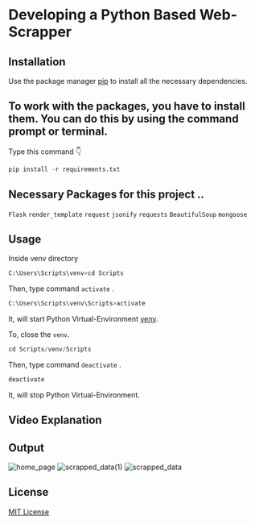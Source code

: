 # Developing a Python Based Web-Scrapper

## Installation

Use the package manager [pip](https://docs.python.org/3/installing/index.html) to install all the necessary dependencies.

## To work with the packages, you have to install them. You can do this by using the command prompt or terminal.

Type this command 👇
```python
pip install -r requirements.txt
```

## Necessary Packages for this project ..
```Flask```
```render_template```
```request``` ```jsonify``` ```requests``` ```BeautifulSoup``` ```mongoose```

## Usage

Inside venv directory
```python
C:\Users\Scripts\venv>cd Scripts
```
Then, type command ```activate``` .
```python
C:\Users\Scripts\venv\Scripts>activate
```
It, will start Python Virtual-Environment [venv](https://python.land/virtual-environments/virtualenv).

To, close the ```venv```.
```python
cd Scripts/venv/Scripts
```
Then, type command ```deactivate``` .
```python
deactivate
```
It, will stop Python Virtual-Environment.

## Video Explanation
<!--<a href="https://drive.google.com/file/d/115-GShphXL6ho6iipifl19LqHgAXgbXV/view?usp=sharing">
<img src="https://github.com/aysh01/Login__Auth/assets/120012051/9b77d844-5b8f-48ee-a142-8e6a9f1c4332" alt="Image">
</a>-->

## Output
![home_page](https://github.com/aysh01/Web_Scrapper/assets/120012051/9ba04e72-6729-4ff1-9acd-c9a4a07843a5)
![scrapped_data(1)](https://github.com/aysh01/Web_Scrapper/assets/120012051/ae7af0ae-91e0-41c1-a653-81cd357b6bbd)
![scrapped_data](https://github.com/aysh01/Web_Scrapper/assets/120012051/f7a94596-5f1b-4922-931e-dacb5f19dc8a)


## License

[MIT License](https://github.com/aysh01/Web_Scrapper/blob/main/LICENSE)



